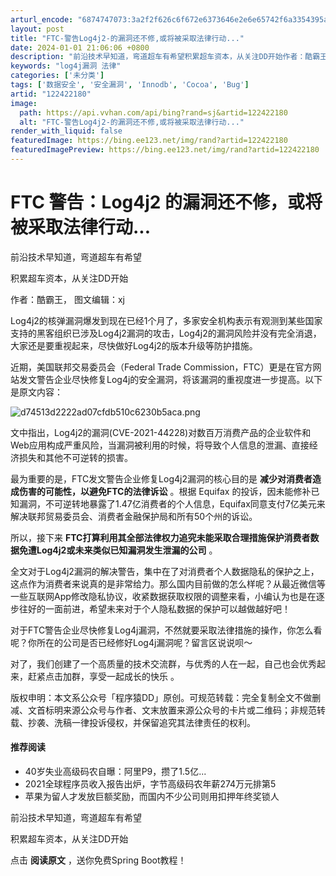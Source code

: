 ```yaml
---
arturl_encode: "6874747073:3a2f2f626c6f672e6373646e2e6e65742f6a3354395a37482f:61727469636c652f64657461696c732f313232343232313830"
layout: post
title: "FTC-警告Log4j2-的漏洞还不修,或将被采取法律行动..."
date: 2024-01-01 21:06:06 +0800
description: "前沿技术早知道，弯道超车有希望积累超车资本，从关注DD开始作者：酷霸王，图文编辑：xjLog4j2的"
keywords: "log4j漏洞 法律"
categories: ['未分类']
tags: ['数据安全', '安全漏洞', 'Innodb', 'Cocoa', 'Bug']
artid: "122422180"
image:
  path: https://api.vvhan.com/api/bing?rand=sj&artid=122422180
  alt: "FTC-警告Log4j2-的漏洞还不修,或将被采取法律行动..."
render_with_liquid: false
featuredImage: https://bing.ee123.net/img/rand?artid=122422180
featuredImagePreview: https://bing.ee123.net/img/rand?artid=122422180
---
```


# FTC 警告：Log4j2 的漏洞还不修，或将被采取法律行动...

前沿技术早知道，弯道超车有希望

积累超车资本，从关注DD开始

作者：酷霸王， 图文编辑：xj

Log4j2的核弹漏洞爆发到现在已经1个月了，多家安全机构表示有观测到某些国家支持的黑客组织已涉及Log4j2漏洞的攻击，Log4j2的漏洞风险并没有完全消退，大家还是要重视起来，尽快做好Log4j2的版本升级等防护措施。

近期，美国联邦交易委员会（Federal Trade Commission，FTC）更是在官方网站发文警告企业尽快修复Log4j的安全漏洞，将该漏洞的重视度进一步提高。以下是原文内容：

![d74513d2222ad07cfdb510c6230b5aca.png](https://i-blog.csdnimg.cn/blog_migrate/29e04db468cf9b68c9c8a336ecff8b4f.png)

文中指出，Log4j2的漏洞(CVE-2021-44228)对数百万消费产品的企业软件和Web应用构成严重风险，当漏洞被利用的时候，将导致个人信息的泄漏、直接经济损失和其他不可逆转的损害。

最为重要的是，FTC发文警告企业修复Log4j2漏洞的核心目的是
**减少对消费者造成伤害的可能性，以避免FTC的法律诉讼**
。根据 Equifax 的投诉，因未能修补已知漏洞，不可逆转地暴露了1.47亿消费者的个人信息，Equifax同意支付7亿美元来解决联邦贸易委员会、消费者金融保护局和所有50个州的诉讼。

所以，接下来
**FTC打算利用其全部法律权力追究未能采取合理措施保护消费者数据免遭Log4j2或未来类似已知漏洞发生泄漏的公司**
。

全文对于Log4j2漏洞的解决警告，集中在了对消费者个人数据隐私的保护之上，这点作为消费者来说真的是非常给力。那么国内目前做的怎么样呢？从最近微信等一些互联网App修改隐私协议，收紧数据获取权限的调整来看，小编认为也是在逐步往好的一面前进，希望未来对于个人隐私数据的保护可以越做越好吧！

对于FTC警告企业尽快修复Log4j漏洞，不然就要采取法律措施的操作，你怎么看呢？你所在的公司是否已经修好Log4j漏洞呢？留言区说说呗～

对了，我们创建了一个高质量的技术交流群，与优秀的人在一起，自己也会优秀起来，赶紧点击加群，享受一起成长的快乐
。

版权申明：本文系公众号「程序猿DD」原创。可规范转载：完全复制全文不做删减、文首标明来源公众号与作者、文末放置来源公众号的卡片或二维码；非规范转载、抄袭、洗稿一律投诉侵权，并保留追究其法律责任的权利。

#### 推荐阅读

* 40岁失业高级码农自曝：阿里P9，攒了1.5亿...
* 2021全球程序员收入报告出炉，字节高级码农年薪274万元排第5
* 苹果为留人才发放巨额奖励，而国内不少公司则用扣押年终奖锁人

前沿技术早知道，弯道超车有希望

积累超车资本，从关注DD开始

点击
**阅读原文**
，送你免费Spring Boot教程！